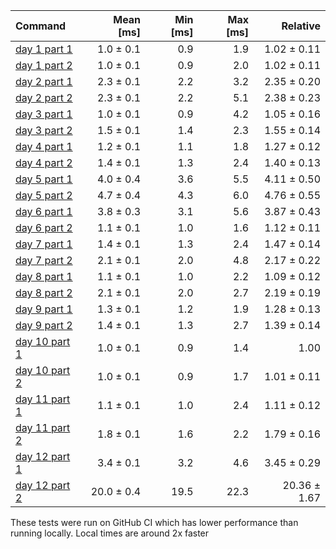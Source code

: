 | Command | Mean [ms] | Min [ms] | Max [ms] | Relative |
|:---|---:|---:|---:|---:|
| [day 1 part 1](/src/bin/day1.rs) | 1.0 ± 0.1 | 0.9 | 1.9 | 1.02 ± 0.11 |
| [day 1 part 2](/src/bin/day1.rs) | 1.0 ± 0.1 | 0.9 | 2.0 | 1.02 ± 0.11 |
| [day 2 part 1](/src/bin/day2.rs) | 2.3 ± 0.1 | 2.2 | 3.2 | 2.35 ± 0.20 |
| [day 2 part 2](/src/bin/day2.rs) | 2.3 ± 0.1 | 2.2 | 5.1 | 2.38 ± 0.23 |
| [day 3 part 1](/src/bin/day3.rs) | 1.0 ± 0.1 | 0.9 | 4.2 | 1.05 ± 0.16 |
| [day 3 part 2](/src/bin/day3.rs) | 1.5 ± 0.1 | 1.4 | 2.3 | 1.55 ± 0.14 |
| [day 4 part 1](/src/bin/day4.rs) | 1.2 ± 0.1 | 1.1 | 1.8 | 1.27 ± 0.12 |
| [day 4 part 2](/src/bin/day4.rs) | 1.4 ± 0.1 | 1.3 | 2.4 | 1.40 ± 0.13 |
| [day 5 part 1](/src/bin/day5.rs) | 4.0 ± 0.4 | 3.6 | 5.5 | 4.11 ± 0.50 |
| [day 5 part 2](/src/bin/day5.rs) | 4.7 ± 0.4 | 4.3 | 6.0 | 4.76 ± 0.55 |
| [day 6 part 1](/src/bin/day6.rs) | 3.8 ± 0.3 | 3.1 | 5.6 | 3.87 ± 0.43 |
| [day 6 part 2](/src/bin/day6.rs) | 1.1 ± 0.1 | 1.0 | 1.6 | 1.12 ± 0.11 |
| [day 7 part 1](/src/bin/day7.rs) | 1.4 ± 0.1 | 1.3 | 2.4 | 1.47 ± 0.14 |
| [day 7 part 2](/src/bin/day7.rs) | 2.1 ± 0.1 | 2.0 | 4.8 | 2.17 ± 0.22 |
| [day 8 part 1](/src/bin/day8.rs) | 1.1 ± 0.1 | 1.0 | 2.2 | 1.09 ± 0.12 |
| [day 8 part 2](/src/bin/day8.rs) | 2.1 ± 0.1 | 2.0 | 2.7 | 2.19 ± 0.19 |
| [day 9 part 1](/src/bin/day9.rs) | 1.3 ± 0.1 | 1.2 | 1.9 | 1.28 ± 0.13 |
| [day 9 part 2](/src/bin/day9.rs) | 1.4 ± 0.1 | 1.3 | 2.7 | 1.39 ± 0.14 |
| [day 10 part 1](/src/bin/day10.rs) | 1.0 ± 0.1 | 0.9 | 1.4 | 1.00 |
| [day 10 part 2](/src/bin/day10.rs) | 1.0 ± 0.1 | 0.9 | 1.7 | 1.01 ± 0.11 |
| [day 11 part 1](/src/bin/day11.rs) | 1.1 ± 0.1 | 1.0 | 2.4 | 1.11 ± 0.12 |
| [day 11 part 2](/src/bin/day11.rs) | 1.8 ± 0.1 | 1.6 | 2.2 | 1.79 ± 0.16 |
| [day 12 part 1](/src/bin/day12.rs) | 3.4 ± 0.1 | 3.2 | 4.6 | 3.45 ± 0.29 |
| [day 12 part 2](/src/bin/day12.rs) | 20.0 ± 0.4 | 19.5 | 22.3 | 20.36 ± 1.67 |

These tests were run on GitHub CI which has lower performance than running locally. Local times are around 2x faster
